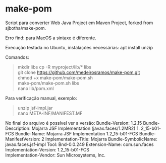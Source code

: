 
# make-pom

Script para converter Web Java Project em Maven Project, forked from sjbotha/make-pom.

Erro find: para MacOS a sintaxe é diferente.

Execução testada no Ubuntu, instalações necessárias:
apt install unzip

Comandos:

> mkdir libs 
> cp -R myproject/lib/* libs  
> git clone https://github.com/medeirosramos/make-pom.git  
> chmod +x make-pom/make-pom.sh  
> make-pom/make-pom.sh libs  
> nano lib/pom.xml  

Para verificação manual, exemplo:

> unzip jsf-impl.jar  
> nano META-INF/MANIFEST.MF  

No final do arquivo é possível ver a versão:
Bundle-Version: 1.2.15
Bundle-Description: Mojarra JSF Implementation (javax.faces/1.2MR2) 1.
2_15-b01-FCS
Bundle-Name: Mojarra JSF Implementation 1.2_15-b01-FCS
Bundle-ManifestVersion: 2
Implementation-Title: Mojarra
Bundle-SymbolicName: javax.faces.jsf-impl
Tool: Bnd-0.0.249
Extension-Name: com.sun.faces 
Implementation-Version: 1.2_15-b01-FCS  
Implementation-Vendor: Sun Microsystems, Inc.  
